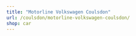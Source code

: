 ```yaml
---
title: "Motorline Volkswagen Coulsdon"
url: /coulsdon/motorline-volkswagen-coulsdon/
shop: car
---
```

